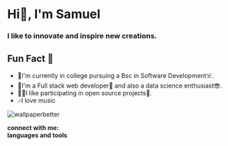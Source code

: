 <!--
**painkiller254/painkiller254** is a ✨ _special_ ✨ repository because its `README.md` (this file) appears on your GitHub profile.

Here are some ideas to get you started:

- 🔭 I’m currently working on ...
- 🌱 I’m currently learning ...
- 👯 I’m looking to collaborate on ...
- 🤔 I’m looking for help with ...
- 💬 Ask me about ...
- 📫 How to reach me: ...
- 😄 Pronouns: ...
- ⚡ Fun fact: ...
-->
# Hi👋, I'm Samuel

### I like to innovate and inspire new creations.

## Fun Fact 🎈
<ul>
  <li>🌱I'm currently in college pursuing a Bsc in Software Development☠️.</li>
<li>💬I'm a Full stack web developer🤩 and also  a data science enthusiast😎.</li>
<li>👯‍♂️I like participating in open source projects🐾.</li>
<li>🎶I love music</li>
 </ul>

![wallpaperbetter](https://user-images.githubusercontent.com/84716878/175298498-cea3cd91-c5b0-4b06-9416-7301be218cd9.jpg)



<strong>connect with me:</strong>
<br />
<strong>languages and tools</strong>

